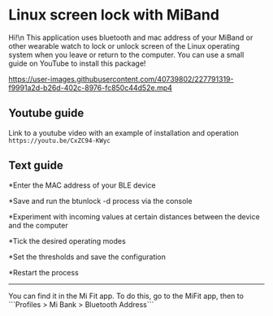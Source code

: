 # Linux screen lock with MiBand

Hi!\n
This application uses bluetooth and mac address of your MiBand or other wearable watch to lock or unlock screen of the Linux operating system when you leave or return to the computer.
You can use a small guide on YouTube to install this package!



https://user-images.githubusercontent.com/40739802/227791319-f9991a2d-b26d-402c-8976-fc850c44d52e.mp4




## Youtube guide
Link to a youtube video with an example of installation and operation ```https://youtu.be/CxZC94-KWyc```

## Text guide

 *Enter the MAC address of your BLE device
 
 *Save and run the btunlock -d process via the console
 
 *Experiment with incoming values at certain distances between the device and the computer
 
 *Tick the desired operating modes
 
 *Set the thresholds and save the configuration
 
 *Restart the process
 
<hr>
You can find it in the Mi Fit app. To do this, go to the MiFit app, then to ```Profiles > Mi Bank > Bluetooth Address```
